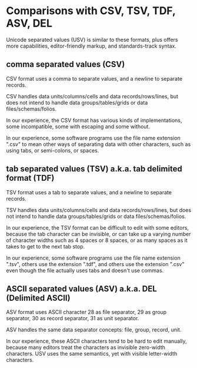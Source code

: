# Comparisons with CSV, TSV, TDF, ASV, DEL

Unicode separated values (USV) is similar to these formats, plus offers more capabilities, editor-friendly markup, and standards-track syntax.


## comma separated values (CSV)

CSV format uses a comma to separate values, and a newline to separate records.

CSV handles data units/columns/cells and data records/rows/lines, but does not intend to handle data groups/tables/grids or data files/schemas/folios.

In our experience, the CSV format has various kinds of implementations, some incompatible, some with escaping and some without.

In our experience, some software programs use the file name extension ".csv" to mean other ways of separating data with other characters, such as using tabs, or semi-colons, or spaces.


## tab separated values (TSV) a.k.a. tab delimited format (TDF)

TSV format uses a tab to separate values, and a newline to separate records.

TSV handles data units/columns/cells and data records/rows/lines, but does not intend to handle data groups/tables/grids or data files/schemas/folios.</dd>

In our experience, the TSV format can be difficult to edit with some editors, because the tab character can be invisible, or can take up a varying number of character widths such as 4 spaces or 8 spaces, or as many spaces as it takes to get to the next tab stop.

In our experience, some software programs use the file name extension ".tsv", others use the extension ".tdf", and others use the extension ".csv" even though the file actually uses tabs and doesn't use commas.


## ASCII separated values (ASV) a.k.a. DEL (Delimited ASCII)

ASV format uses ASCII character 28 as file separator, 29 as group separator, 30 as record separator, 31 as unit separator.

ASV handles the same data separator concepts: file, group, record, unit.

In our experience, these ASCII characters tend to be hard to edit manually, because many editors treat the characters as invisible zero-width characters. USV uses the same semantics, yet with visible letter-width characters.
